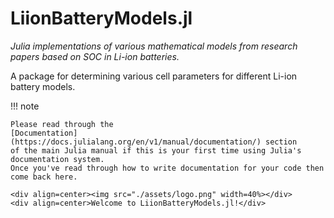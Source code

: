 # LiionBatteryModels.jl
*Julia implementations of various mathematical models from research papers based on SOC in Li-ion batteries.*

A package for determining various cell parameters for different Li-ion battery models.

!!! note

    Please read through the
    [Documentation](https://docs.julialang.org/en/v1/manual/documentation/) section
    of the main Julia manual if this is your first time using Julia's documentation system.
    Once you've read through how to write documentation for your code then come back here.

```@raw html
<div align=center><img src="./assets/logo.png" width=40%></div>
<div align=center>Welcome to LiionBatteryModels.jl!</div>
```
